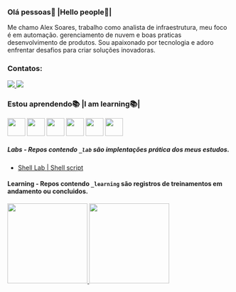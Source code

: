 ### Olá pessoas🤝 |Hello people🤝|

Me chamo Alex Soares, trabalho como analista de infraestrutura, meu foco é em automação. gerenciamento de nuvem e boas praticas desenvolvimento de produtos. Sou apaixonado por tecnologia e adoro enfrentar desafios para criar soluções inovadoras.

### Contatos:

<div>
 <a href="mailto:alealvessoares28@gmail.com" target="_blank"><img src="https://img.shields.io/badge/Gmail-D14836?style=for-the-badge&logo=gmail&logoColor=white](https://img.shields.io/badge/Gmail-D14836?style=for-the-badge&logo=gmail&logoColor=white)" target="_blank"</a>
<a href="https://www.linkedin.com/in/alex-alves-soares-96831a1a6/" target="_blank"><img src="https://img.shields.io/badge/LinkedIn-0077B5?style=for-the-badge&logo=linkedin&logoColor=white" target="_blank"></a>
</div>

### Estou aprendendo📚 |I am learning📚|
<p float="left">
 <img src="https://img.icons8.com/fluency/48/000000/ansible.png" width="40" height="40"/>
 <img src="https://cdn.jsdelivr.net/gh/devicons/devicon/icons/googlecloud/googlecloud-original.svg" width="40" height="40"/>
 <img src="https://cdn.jsdelivr.net/gh/devicons/devicon/icons/docker/docker-original.svg" width="40" height="40"/>
 <img src="https://cdn.jsdelivr.net/gh/devicons/devicon/icons/kubernetes/kubernetes-plain.svg" width="40" height="40" />
 <img src="https://cdn.jsdelivr.net/gh/devicons/devicon/icons/amazonwebservices/amazonwebservices-original.svg" width="40" height="40"/>
 <img src="https://img.icons8.com/color/48/000000/terraform.png"width="40" height="40"/>
</p>

##### Labs - Repos contendo ``_lab`` são implentações prática dos meus estudos.
- [Shell Lab | Shell script](https://github.com/So4resAlex/shell_lab)
#### Learning - Repos contendo ``_learning`` são registros de treinamentos em andamento ou concluidos.


<div>
 <a href="https://github.com/So4resAlex">
 <img height="180em" src="https://github-readme-stats.vercel.app/api/top-langs/?username=So4resAlex&layout=compact&langs_count=7&theme=dracula"/>
 <img height="180em" src="https://github-readme-stats.vercel.app/api?username=So4resAlex&show_icons=true&theme=dracula&include_all_commits=true&count_private=true"/>
</div>
